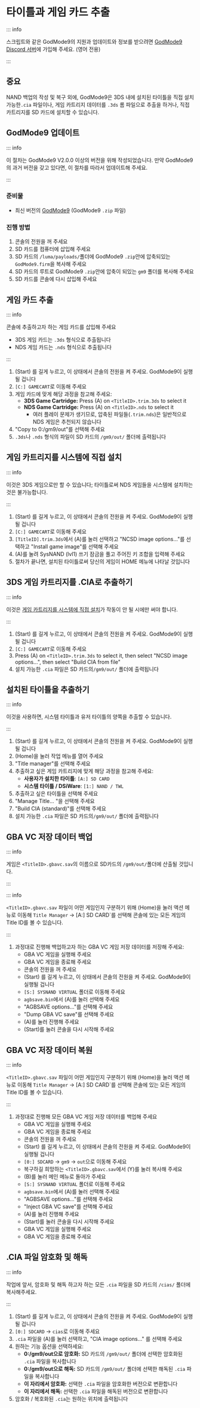 # 타이틀과 게임 카드 추출

::: info

스크립트와 같은 GodMode9의 지원과 업데이트와 정보를 받으려면 [GodMode9 Discord 서버](https://discord.gg/BRcbvtFxX4)에 가입해 주세요. (영어 전용)

:::

## 중요

NAND 백업의 작성 및 복구 외에, GodMode9은 3DS 내에 설치된 타이틀을 직접 설치 가능한`.cia` 파일이나, 게임 카트리지 데이터를 `.3ds` 롬 파일으로 추출을 하거나, 직접 카트리지를 SD 카드에 설치할 수 있습니다.

## GodMode9 업데이트

::: info

이 절차는 GodMode9 V2.0.0 이상의 버전을 위해 작성되었습니다. 만약 GodMode9의 과거 버전을 갖고 있다면, 이 절차를 따라서 업데이트해 주세요.

:::

### 준비물

- 최신 버전의 [GodMode9](https://github.com/d0k3/GodMode9/releases/latest) (GodMode9 `.zip` 파일)

### 진행 방법

1. 콘솔의 전원을 꺼 주세요
2. SD 카드를 컴퓨터에 삽입해 주세요
3. SD 카드의 `/luma/payloads/`폴더에 GodMode9 `.zip`안에 압축되있는 `GodMode9.firm`을 복사해 주세요
4. SD 카드의 루트로 GodMode9 `.zip`안에 압축이 되있는 `gm9` 폴더를 복사해 주세요
5. SD 카드를 콘솔에 다시 삽입해 주세요

## 게임 카드 추출

::: info

콘솔에 추출하고자 하는 게임 카드를 삽입해 주세요

- 3DS 게임 카드는 `.3ds` 형식으로 추출됩니다
- NDS 게임 카드는 `.nds` 형식으로 추출됩니다

:::

1. (Start) 를 길게 누르고, 이 상태에서 콘솔의 전원을 켜 주세요. GodMode9이 실행될 겁니다
2. `[C:] GAMECART`로 이동해 주세요
3. 게임 카드에 맞게 해당 과정을 참고해 주세요:
   - **3DS Game Cartridge:** Press (A) on `<TitleID>.trim.3ds` to select it
   - **NDS Game Cartridge:** Press (A) on `<TitleID>.nds` to select it
     - 여러 플레이 문제가 생기므로, 압축된 파일들(`.trim.nds`)은 일반적으로 NDS 게임은 추천되지 않습니다
4. "Copy to 0:/gm9/out"를 선택해 주세요
5. `.3ds`나 `.nds` 형식의 파일이 SD 카드의 `/gm9/out/` 폴더에 출력됩니다

## 게임 카트리지를 시스템에 직접 설치

::: info

이것은 3DS 게임으로만 할 수 있습니다; 타이틀로써 NDS 게임들을 시스템에 설치하는 것은 불가능합니다.

:::

1. (Start) 를 길게 누르고, 이 상태에서 콘솔의 전원을 켜 주세요. GodMode9이 실행될 겁니다
2. `[C:] GAMECART`로 이동해 주세요
3. `[TitleID].trim.3ds`에서 (A)를 눌러 선택하고 "NCSD image options..."를 선택하고 "Install game image"를 선택해 주세요
4. (A)를 눌려 SysNAND (lvl1) 쓰기 잠금을 풀고 주어진 키 조합을 입력해 주세요
5. 절차가 끝나면, 설치된 타이틀로써 당신의 게임이 HOME 메뉴에 나타날 것입니다

## 3DS 게임 카트리지를 .CIA로 추출하기

::: info

이것은 [게임 카트리지를 시스템에 직접 설치](#게임-카트리지를-시스템에-직접-설치)가 작동이 안 될 시에만 써야 합니다.

:::

1. (Start) 를 길게 누르고, 이 상태에서 콘솔의 전원을 켜 주세요. GodMode9이 실행될 겁니다
2. `[C:] GAMECART`로 이동해 주세요
3. Press (A) on `<TitleID>.trim.3ds` to select it, then select "NCSD image options...", then select "Build CIA from file"
4. 설치 가능한 `.cia` 파일은 SD 카드의`/gm9/out/` 폴더에 출력됩니다

## 설치된 타이틀을 추출하기

::: info

이것을 사용하면, 시스템 타이틀과 유저 타이틀의 양쪽을 추출할 수 있습니다.

:::

1. (Start) 를 길게 누르고, 이 상태에서 콘솔의 전원을 켜 주세요. GodMode9이 실행될 겁니다
2. (Home)을 눌러 작업 메뉴를 열어 주세요
3. "Title manager"를 선택해 주세요
4. 추출하고 싶은 게임 카트리지에 맞게 해당 과정을 참고해 주세요:
   - **사용자가 설치한 타이틀**: `[A:] SD CARD`
   - **시스템 타이틀 / DSiWare**: `[1:] NAND / TWL`
5. 추출하고 싶은 타이틀을 선택해 주세요
6. "Manage Title... "을 선택해 주세요
7. "Build CIA (standard)"를 선택해 주세요
8. 설치 가능한 `.cia` 파일은 SD 카드의`/gm9/out/` 폴더에 출력됩니다

## GBA VC 저장 데이터 백업

::: info

게임은 `<TitleID>.gbavc.sav`의 이름으로 SD카드의 `/gm9/out/`폴더에 산출될 것입니다.

:::

::: info

`<TitleID>.gbavc.sav` 파일이 어떤 게임인지 구분하기 위해 (Home)을 눌러 액션 메뉴로 이동해 `Title Manager` -> [A:] SD CARD\`를 선택해 콘솔에 있는 모든 게임의 Title ID를 볼 수 있습니다.

:::

1. 과정대로 진행해 백업하고자 하는 GBA VC 게임 저장 데이터를 저장해 주세요:
   - GBA VC 게임을 실행해 주세요
   - GBA VC 게임을 종료해 주세요
   - 콘솔의 전원을 꺼 주세요
   - (Start) 를 길게 누르고, 이 상태에서 콘솔의 전원을 켜 주세요. GodMode9이 실행될 겁니다
   - `[S:] SYSNAND VIRTUAL` 폴더로 이동해 주세요
   - `agbsave.bin`에서 (A)를 눌러 선택해 주세요
   - "AGBSAVE options..."를 선택해 주세요
   - "Dump GBA VC save"를 선택해 주세요
   - (A)를 눌러 진행해 주세요
   - (Start)를 눌러 콘솔을 다시 시작해 주세요

## GBA VC 저장 데이터 복원

::: info

`<TitleID>.gbavc.sav` 파일이 어떤 게임인지 구분하기 위해 (Home)을 눌러 액션 메뉴로 이동해 `Title Manager` -> [A:] SD CARD\`를 선택해 콘솔에 있는 모든 게임의 Title ID를 볼 수 있습니다.

:::

1. 과정대로 진행해 모든 GBA VC 게임 저장 데이터를 백업해 주세요
   - GBA VC 게임을 실행해 주세요
   - GBA VC 게임을 종료해 주세요
   - 콘솔의 전원을 꺼 주세요
   - (Start) 를 길게 누르고, 이 상태에서 콘솔의 전원을 켜 주세요. GodMode9이 실행될 겁니다
   - `[0:] SDCARD` -> `gm9` -> `out`으로 이동해 주세요
   - 복구하길 희망하는 `<TitleID>.gbavc.sav`에서 (Y)를 눌러 복사해 주세요
   - (B)를 눌러 메인 메뉴로 돌아가 주세요
   - `[S:] SYSNAND VIRTUAL` 폴더로 이동해 주세요
   - `agbsave.bin`에서 (A)를 눌러 선택해 주세요
   - "AGBSAVE options..."를 선택해 주세요
   - "Inject GBA VC save"를 선택해 주세요
   - (A)를 눌러 진행해 주세요
   - (Start)를 눌러 콘솔을 다시 시작해 주세요
   - GBA VC 게임을 실행해 주세요
   - GBA VC 게임을 종료해 주세요

## .CIA 파일 암호화 및 해독

::: info

작업에 앞서, 암호화 및 해독 하고자 하는 모든 `.cia` 파일을 SD 카드의 `/cias/` 폴더에 복사해주세요.

:::

1. (Start) 를 길게 누르고, 이 상태에서 콘솔의 전원을 켜 주세요. GodMode9이 실행될 겁니다
2. `[0:] SDCARD` -> `cias`로 이동해 주세요
3. `.cia` 파일을 (A)를 눌러 선택하고, "CIA image options..." 를 선택해 주세요
4. 원하는 기능 옵션을 선택하세요:
   - **0:/gm9/out으로 암호화:** SD 카드의 `/gm9/out/` 폴더에 선택한 암호화된 `.cia` 파일을 복사합니다
   - **0:/gm9/out으로 해독:** SD 카드의 `/gm9/out/` 폴더에 선택한 해독된 `.cia` 파일을 복사합니다
   - **이 자리에서 암호화:** 선택한 `.cia` 파일을 암호화한 버전으로 변환합니다
   - **이 자리에서 해독:** 선택한 `.cia` 파일을 해독된 버전으로 변환합니다
5. 암호화 / 복호화된 `.cia`는 원하는 위치에 출력됩니다
